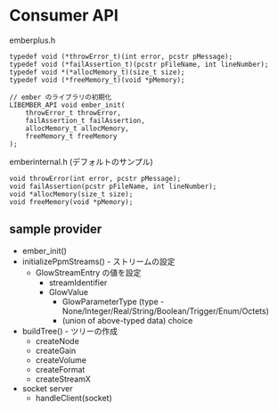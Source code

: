 Consumer API
============

emberplus.h
```
typedef void (*throwError_t)(int error, pcstr pMessage);
typedef void (*failAssertion_t)(pcstr pFileName, int lineNumber);
typedef void *(*allocMemory_t)(size_t size);
typedef void (*freeMemory_t)(void *pMemory);

// ember のライブラリの初期化
LIBEMBER_API void ember_init(
	throwError_t throwError,
	failAssertion_t failAssertion,
	allocMemory_t allocMemory,
	freeMemory_t freeMemory
);
```

emberinternal.h (デフォルトのサンプル)
```
void throwError(int error, pcstr pMessage);
void failAssertion(pcstr pFileName, int lineNumber);
void *allocMemory(size_t size); 
void freeMemory(void *pMemory);
```


sample provider
---------------
* ember_init()
* initializePpmStreams() - ストリームの設定
	* GlowStreamEntry の値を設定
		* streamIdentifier
		* GlowValue
			* GlowParameterType (type - None/Integer/Real/String/Boolean/Trigger/Enum/Octets)
			* (union of above-typed data)  choice
* buildTree() - ツリーの作成
	* createNode
	* createGain
	* createVolume
	* createFormat
	* createStreamX
* socket server
	* handleClient(socket)




